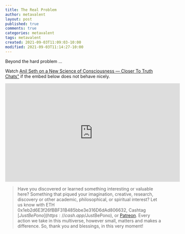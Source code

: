 ```yaml
---
title: The Real Problem
author: metavalent
layout: post
published: true
comments: true
categories: metavalent
tags: metavalent
created: 2021-09-03T11:09:03-10:00
modified: 2021-09-03T11:14:27-10:00
---
```


Beyond the hard problem ...

Watch [Anil Seth on a New Science of Consciousness — Closer To Truth Chats"](https://youtu.be/BDFB6hf87yk) if the embed below does not behave nicely. 

<div class="embed-container"><iframe width="560" height="315" src="https://www.youtube.com/embed/BDFB6hf87yk" title="YouTube video player" frameborder="0" allow="accelerometer; autoplay; clipboard-write; encrypted-media; gyroscope; picture-in-picture" allowfullscreen></iframe></div>

> Have you discovered or learned something interesting or valuable here? Something that piqued your imagination, creative, research, discovery or other academic, philosophical, or spiritual interest? Let us know with ETH 0x1eb2d6E3f26fBBF31B485bbe3e316D6dAd806632, Cashtag [$JustBePono](https://cash.app/$JustBePono), or [Patreon](https://patreon.com/metavalent). Every action we take in this multiverse, however small, matters and makes a difference. So, thank you and blessings, in this very moment!
